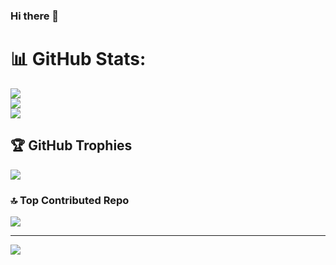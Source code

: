 ### Hi there 👋

# 📊 GitHub Stats:
![](https://github-readme-stats.vercel.app/api?username=nikhil-sen18&theme=radical&hide_border=false&include_all_commits=true&count_private=true)<br/>
![](https://github-readme-streak-stats.herokuapp.com/?user=nikhil-sen18&theme=radical&hide_border=false)<br/>
![](https://github-readme-stats.vercel.app/api/top-langs/?username=nikhil-sen187&theme=radical&hide_border=false&include_all_commits=true&count_private=true&layout=compact)

## 🏆 GitHub Trophies
![](https://github-profile-trophy.vercel.app/?username=nikhil-sen18&theme=radical&no-frame=false&no-bg=false&margin-w=4)


### 🔝 Top Contributed Repo
![](https://github-contributor-stats.vercel.app/api?username=nikhil-sen18&limit=5&theme=radical&combine_all_yearly_contributions=true)

---
[![](https://visitcount.itsvg.in/api?id=nikhil-sen18&icon=0&color=0)](https://visitcount.itsvg.in)



